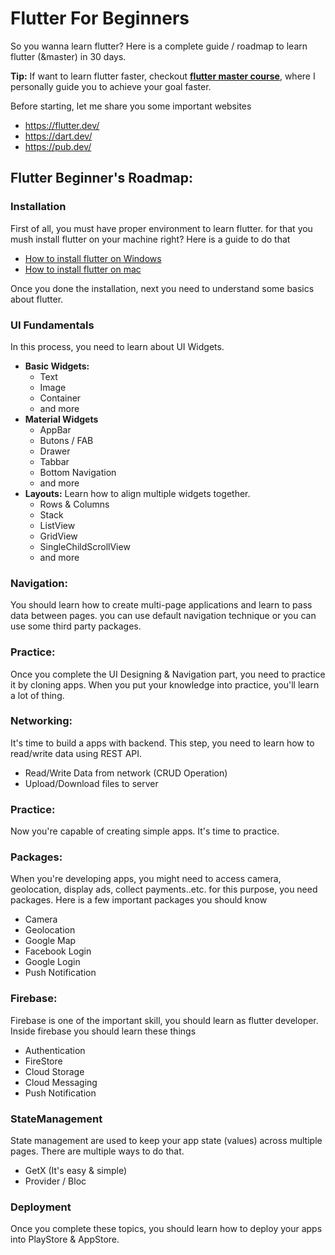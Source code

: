 # Flutter For Beginners

So you wanna learn flutter? Here is a complete guide / roadmap to learn flutter (&master) in 30 days.

**Tip:** If want to learn flutter faster, checkout **[flutter master course](https://appmaking.co/flutter-courses/)**, where I personally guide you to achieve your goal faster.

Before starting, let me share you some important websites

- https://flutter.dev/
- https://dart.dev/
- https://pub.dev/

## Flutter Beginner's Roadmap:

### Installation

First of all, you must have proper environment to learn flutter. for that you mush install flutter on your machine right? Here is a guide to do that

- [How to install flutter on Windows](https://www.youtube.com/watch?v=QoumHyxu6qI)
- [How to install flutter on mac](https://www.youtube.com/watch?v=FZZLiY8zCpI)

Once you done the installation, next you need to understand some basics about flutter.


### UI Fundamentals

In this process, you need to learn about UI Widgets.

- **Basic Widgets:**
  - Text
  - Image
  - Container
  - and more
- **Material Widgets**
  - AppBar
  - Butons / FAB
  - Drawer
  - Tabbar
  - Bottom Navigation
  - and more
- **Layouts:** Learn how to align multiple widgets together.
  - Rows & Columns
  - Stack
  - ListView
  - GridView
  - SingleChildScrollView
  - and more

### Navigation:

You should learn how to create multi-page applications and learn to pass data between pages. you can use default navigation technique or you can use some third party packages.

### Practice:

Once you complete the UI Designing & Navigation part, you need to practice it by cloning apps. When you put your knowledge into practice, you'll learn a lot of thing.

### Networking:

It's time to build a apps with backend. This step, you need to learn how to read/write data using REST API.

- Read/Write Data from network (CRUD Operation)
- Upload/Download files to server

### Practice:

Now you're capable of creating simple apps. It's time to practice.

### Packages:

When you're developing apps, you might need to access camera, geolocation, display ads, collect payments..etc. for this purpose, you need packages. Here is a few important packages you should know

- Camera
- Geolocation
- Google Map
- Facebook Login
- Google Login
- Push Notification

### Firebase:

Firebase is one of the important skill, you should learn as flutter developer. Inside firebase you should learn these things

- Authentication
- FireStore
- Cloud Storage
- Cloud Messaging
- Push Notification

### StateManagement

State management are used to keep your app state (values) across multiple pages. There are multiple ways to do that.

- GetX (It's easy & simple)
- Provider / Bloc

### Deployment

Once you complete these topics, you should learn how to deploy your apps into PlayStore & AppStore.
